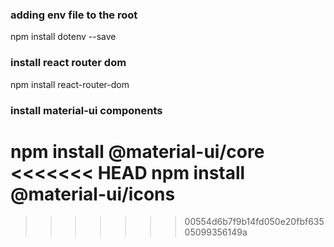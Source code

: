 ### adding env file to the root
npm install dotenv --save

### install react router dom
npm install react-router-dom

### install material-ui components
npm install @material-ui/core
<<<<<<< HEAD
npm install @material-ui/icons
=======
>>>>>>> 00554d6b7f9b14fd050e20fbf63505099356149a
